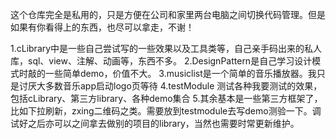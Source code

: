 这个仓库完全是私用的，只是方便在公司和家里两台电脑之间切换代码管理。但是如果有你看得上的东西，也尽可以拿走，不谢！

1.cLibrary中是一些自己尝试写的一些效果以及工具类等，自己亲手码出来的私人库，sql、view、注解、动画等，东西不多。
2.DesignPattern是自己学习设计模式时敲的一些简单demo，价值不大。
3.musiclist是一个简单的音乐播放器。我只是讨厌大多数音乐app启动logo页等待
4.testModule 测试各种我要测试的效果，包括cLibrary、第三方library、各种demo集合
5.其余基本是一些第三方框架了，比如下拉刷新，zxing二维码之类。需要放到testmodule去写demo测验一下。调试好之后亦可以之间拿去做别的项目的library，当然也需要时常更新维护。